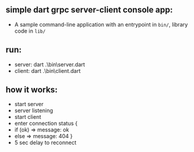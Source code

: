 ## simple dart grpc server-client console app:
- A sample command-line application with an entrypoint in `bin/`, library code in `lib/`

## run:
- server: dart .\bin\server.dart
- client: dart .\bin\client.dart

## how it works:
- start server
- server listening
- start client
- enter connection status {
- if (ok) => message: ok
-  else => message: 404
}
- 5 sec delay to reconnect
